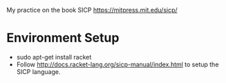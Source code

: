 My practice on the book SICP https://mitpress.mit.edu/sicp/

Environment Setup
=================
* sudo apt-get install racket
* Follow http://docs.racket-lang.org/sicp-manual/index.html to setup the SICP language.
